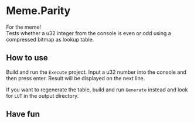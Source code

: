 # Meme.Parity

For the meme! <br/>
Tests whether a u32 integer from the console is even or odd using a compressed bitmap as lookup table.

## How to use

Build and run the `Execute` project. 
Input a u32 number into the console and then press enter.
Result will be displayed on the next line.

If you want to regenerate the table, 
build and run `Generate` instead and look for `LUT` in the output directory.

## Have fun